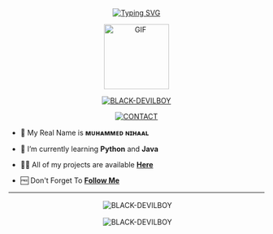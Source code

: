 
## <!-- Typing SVG -->
<p align="center">
    <a href="https://git.io/J0hKr">
        <img
        src="https://readme-typing-svg.herokuapp.com?size=30&width=800&lines=Welcome+To+BLACK-DEVIL BOY+Profile."
            alt="Typing SVG"
        />
    </a>
</p>

<div align="center">
  <p align="center">
<img src="https://media.giphy.com/media/UO3ciqKzpEysXdRuzM/giphy.gif" alt="GIF" width="128" height="128"/>
</p>
 <p align="center">
<a href="#"><img title="BLACK-DEVILBOY" src="https://img.shields.io/badge/BLACK-DEVILBOY-red?colorA=%23ff0000&colorB=%23017e40&style=for-the-badge"></a>
</p>
  <p align="center">
<a href="https://t.me/NL_MP4"><img title="CONTACT" src="https://img.shields.io/badge/TELEGRAM-CONTACT-/?color=blue&style=for-the-badge&logo=Telegram"></a>
</p>
</div>



- 🧑 My Real Name is **ᴍᴜʜᴀᴍᴍᴇᴅ ɴɪʜᴀᴀʟ**

- 📖 I’m currently learning **Python** and **Java**

- 👨‍💻 All of my projects are available
                   **[Here](https://github.com/BLACK-DEVILBOY?tab=repositories)**

- 🆓 Don't Forget To **[Follow Me](https://github.com/BLACK-DEVILBOY)**


----
<div align="center">
<p>&nbsp;<img align="center" src="https://github-readme-stats.vercel.app/api?username=BLACK-DEVILBOY&show_icons=true&theme=nightowl" alt="BLACK-DEVILBOY" /></p>

<p>&nbsp;<img align="center" src="https://github-readme-stats.vercel.app/api/top-langs/?username=BLACK-DEVILBOY&theme=algolia&layout=compact&langs_count=10&hide_border=true&show_icons=true" alt="BLACK-DEVILBOY"/></p></a><br> 
